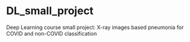 # DL_small_project
Deep Learning course small project: X-ray images based pneumonia for COVID and non-COVID classification
